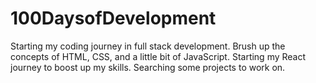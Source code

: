 # 100DaysofDevelopment
Starting my coding journey in full stack development.
Brush up the concepts of HTML, CSS, and a little bit of JavaScript.
Starting my React journey to boost up my skills.
Searching some projects to work on.
